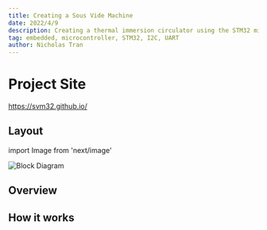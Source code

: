 ```yaml
---
title: Creating a Sous Vide Machine
date: 2022/4/9
description: Creating a thermal immersion circulator using the STM32 microcontroller.
tag: embedded, microcontroller, STM32, I2C, UART
author: Nicholas Tran
---
```


# Project Site
https://svm32.github.io/

## Layout
import Image from 'next/image'

<Image
  src="/images/svm32_diagram.png"
  alt="Block Diagram"
  width={2884}
  height={1604}
  priority
  className="next-image"
/>

## Overview

## How it works
